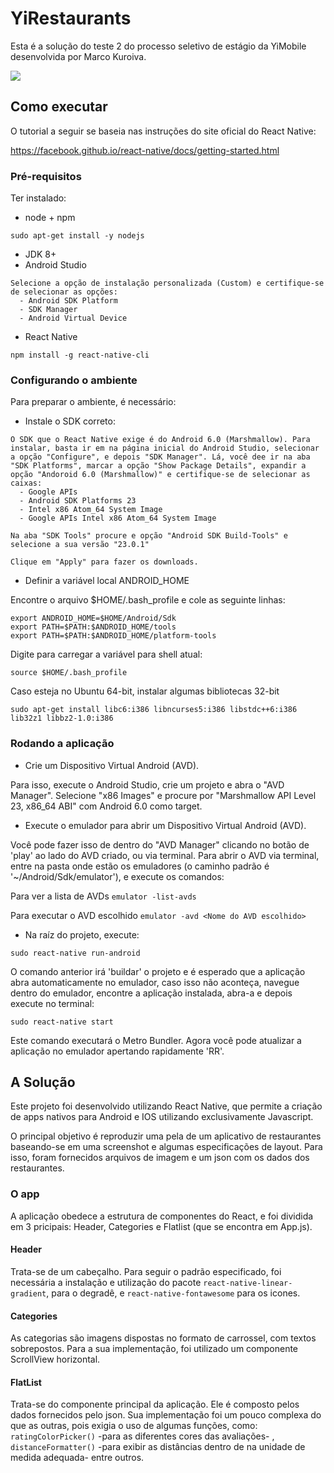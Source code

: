 # YiRestaurants

Esta é a solução do teste 2 do processo seletivo de estágio da YiMobile desenvolvida por Marco Kuroiva.

![](https://raw.githubusercontent.com/wiki/MarcoRLK/YiRestaurants/imgs/running_Yi.gif)

## Como executar

O tutorial a seguir se baseia nas instruções do site oficial do React Native:

https://facebook.github.io/react-native/docs/getting-started.html

### Pré-requisitos

Ter instalado:
- node + npm
```
sudo apt-get install -y nodejs
```
- JDK 8+
- Android Studio
```
Selecione a opção de instalação personalizada (Custom) e certifique-se de selecionar as opções:
  - Android SDK Platform
  - SDK Manager
  - Android Virtual Device
```
- React Native
```
npm install -g react-native-cli
```

### Configurando o ambiente

Para preparar o ambiente, é necessário:

- Instale o SDK correto:

```
O SDK que o React Native exige é do Android 6.0 (Marshmallow). Para instalar, basta ir em na página inicial do Android Studio, selecionar a opção "Configure", e depois "SDK Manager". Lá, você dee ir na aba "SDK Platforms", marcar a opção "Show Package Details", expandir a opção "Andoroid 6.0 (Marshmallow)" e certifique-se de selecionar as caixas:
  - Google APIs
  - Android SDK Platforms 23
  - Intel x86 Atom_64 System Image
  - Google APIs Intel x86 Atom_64 System Image

Na aba "SDK Tools" procure e opção "Android SDK Build-Tools" e selecione a sua versão "23.0.1"

Clique em "Apply" para fazer os downloads.
```

- Definir a variável local ANDROID_HOME

Encontre o arquivo $HOME/.bash_profile e cole as seguinte linhas:
```
export ANDROID_HOME=$HOME/Android/Sdk
export PATH=$PATH:$ANDROID_HOME/tools
export PATH=$PATH:$ANDROID_HOME/platform-tools

```
Digite para carregar a variável para shell atual:

```
source $HOME/.bash_profile
```

Caso esteja no Ubuntu 64-bit, instalar algumas bibliotecas 32-bit

```
sudo apt-get install libc6:i386 libncurses5:i386 libstdc++6:i386 lib32z1 libbz2-1.0:i386
```

### Rodando a aplicação

- Crie um Dispositivo Virtual Android (AVD).

 Para isso, execute o Android Studio, crie um projeto e abra o "AVD Manager". Selecione "x86 Images" e procure por "Marshmallow API Level 23, x86_64 ABI" com Android 6.0 como target.

- Execute o emulador para abrir um Dispositivo Virtual Android (AVD).

 Você pode fazer isso de dentro do "AVD Manager" clicando no botão de 'play' ao lado do AVD criado, ou via terminal. Para abrir o AVD via terminal, entre na pasta onde estão os emuladores (o caminho padrão é '~/Android/Sdk/emulator'), e execute os comandos:

Para ver a lista de AVDs `emulator -list-avds`


Para executar o AVD escolhido  `emulator -avd <Nome do AVD escolhido>`

- Na raíz do projeto, execute:

```
sudo react-native run-android
```
O comando anterior irá 'buildar' o projeto e é esperado que a aplicação abra automaticamente no emulador, caso isso não aconteça, navegue dentro do emulador, encontre a aplicação instalada, abra-a e depois execute no terminal:
```
sudo react-native start
```
Este comando executará o Metro Bundler. Agora você pode atualizar a aplicação no emulador apertando rapidamente 'RR'.

## A Solução

Este projeto foi desenvolvido utilizando React Native, que permite a criação de apps nativos para Android e IOS utilizando exclusivamente Javascript.

O principal objetivo é reproduzir uma pela de um aplicativo de restaurantes baseando-se em uma screenshot e algumas especificações de layout. Para isso, foram fornecidos arquivos de imagem e um json com os dados dos restaurantes.

### O app

A aplicação obedece a estrutura de componentes do React, e foi dividida em 3 pricipais: Header, Categories e Flatlist (que se encontra em App.js).

#### Header

Trata-se de um cabeçalho. Para seguir o padrão especificado, foi necessária a instalação e utilização do pacote `react-native-linear-gradient`, para o degradê, e `react-native-fontawesome` para os icones.

#### Categories

As categorias são imagens dispostas no formato de carrossel, com textos sobrepostos. Para a sua implementação, foi utilizado um componente ScrollView horizontal.

#### FlatList

Trata-se do componente principal da aplicação. Ele é composto pelos dados fornecidos pelo json. Sua implementação foi um pouco complexa do que as outras, pois exigia o uso de algumas funções, como: `ratingColorPicker()` -para as diferentes cores das avaliações- , `distanceFormatter()` -para exibir as distâncias dentro de na unidade de medida adequada- entre outros.
